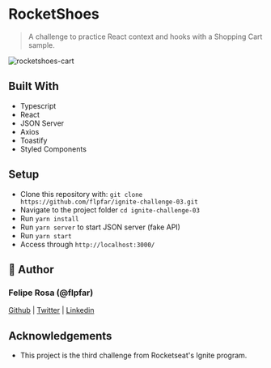 # RocketShoes

> A challenge to practice React context and hooks with a Shopping Cart sample.

![rocketshoes-cart](https://user-images.githubusercontent.com/15898299/111777971-c3696880-8892-11eb-866e-51f1b189c06e.png)

## Built With

- Typescript
- React
- JSON Server
- Axios
- Toastify
- Styled Components

## Setup

- Clone this repository with: `git clone https://github.com/flpfar/ignite-challenge-03.git`
- Navigate to the project folder `cd ignite-challenge-03`
- Run `yarn install`
- Run `yarn server` to start JSON server (fake API)
- Run `yarn start`
- Access through `http://localhost:3000/`

## 👤 Author

### Felipe Rosa (@flpfar)

[Github](https://github.com/flpfar) | [Twitter](https://twitter.com/flpfar) | [Linkedin](https://www.linkedin.com/in/felipe-augusto-rosa)

## Acknowledgements

- This project is the third challenge from Rocketseat's Ignite program.